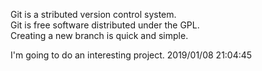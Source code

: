 Git is a stributed version control system.  
Git is free software distributed under the GPL.  
Creating a new branch is quick and simple.  

I'm going to do an interesting project. 2019/01/08 21:04:45

